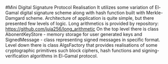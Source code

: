 #Mini Digital Signature Protocol Realisation
It utilizes some variation of El-Gamal digital signature scheme along with hash function built with Merkle-Damgard scheme.
Architecture of application is quite simple, but there presented few levels of logic. Long arithmetics is provided by repository:
https://github.com/juja256/long_arithmetic
On the top level there is class AbonentKeyStore - memory storage for user generated keys and SignedMessage - class representing
signed messages in specific format.
Level down there is class AlgsFactory that provides realisations of some cryptographic primitives such block ciphers,
hash functions and signing-verification algorithms in El-Gamal protocol.
